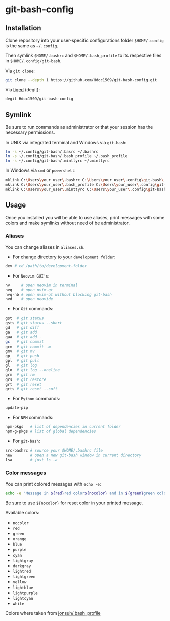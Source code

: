 # git-bash-config

## Installation

Clone repository into your user-specific configurations folder `$HOME/.config` is the same as `~/.config`.

Then symlink `$HOME/.bashrc` and `$HOME/.bash_profile` to its respective files in `$HOME/.config/git-bash`.

Via `git clone`:

```sh
git clone --depth 1 https://github.com/Hdoc1509/git-bash-config.git
```

Via [tiged](https://github.com/tiged/tiged) (degit):

```sh
degit Hdoc1509/git-bash-config
```

## Symlink

Be sure to run commands as administrator or that your session has the necessary permissions.

In UNIX via integrated terminal and Windows via `git-bash`:

```sh
ln -s ~/.config/git-bash/.basrc ~/.bashrc
ln -s ~/.config/git-bash/.bash_profile ~/.bash_profile
ln -s ~/.config/git-bash/.minttyrc ~/.minttyrc
```

In Windows via `cmd` or `powershell`:

```sh
mklink C:\Users\your_user\.bashrc C:\Users\your_user\.config\git-bash\.bashrc
mklink C:\Users\your_user\.bash_profile C:\Users\your_user\.config\git-bash\.bash_profile
mklink C:\Users\your_user\.minttyrc C:\Users\your_user\.config\git-bash\.minttyrc
```

## Usage

Once you installed you will be able to use aliases, print messages with some colors and make symlinks without need of be administrator.

### Aliases

You can change aliases in `aliases.sh`.

- For change directory to your `development folder`:

```sh
dev # cd /path/to/development-folder
```

- For `Neovim GUI's`:

```sh
nv     # open neovim in terminal
nvq    # open nvim-qt
nvq-nb # open nvim-qt without blocking git-bash
nvd    # open neovide
```

- For `Git` commands:

```sh
gst  # git status
gsts # git status --short
gd   # git diff
ga   # git add
gaa  # git add .
gc   # git commit
gcm  # git commit -m
gmv  # git mv
gp   # git push
gpl  # git pull
gl   # git log
glo  # git log --oneline
grm  # git rm
grs  # git restore
grt  # git reset
grts # git reset --soft
```

- For `Python` commands:

```
update-pip
```

- For `NPM` commands:

```sh
npm-pkgs   # list of dependencies in current folder
npm-g-pkgs # list of global dependencies
```

- For `git-bash`:

```sh
src-bashrc # source your $HOME/.bashrc file
new        # open a new git-bash window in current directory
lsa        # just ls -a
```

### Color messages

You can print colored messages with `echo -e`:

```sh
echo -e "Message in ${red}red color${nocolor} and in ${green}green color"
```

Be sure to use `${nocolor}` for reset color in your printed message.

Available colors:

- `nocolor`
- `red`
- `green`
- `orange`
- `blue`
- `purple`
- `cyan`
- `lightgray`
- `darkgray`
- `lightred`
- `lightgreen`
- `yellow`
- `lightblue`
- `lightpurple`
- `lightcyan`
- `white`

Colors where taken from [jonsuh/.bash_profile](https://gist.github.com/jonsuh/3c89c004888dfc7352be)

